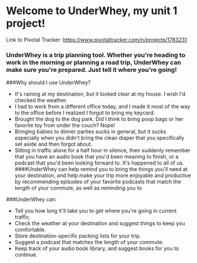 # Welcome to UnderWhey, my unit 1 project!

Link to Pivotal Tracker: https://www.pivotaltracker.com/n/projects/1783231

### UnderWhey is a trip planning tool. Whether you're heading to work in the morning or planning a road trip, UnderWhey can make sure you're prepared. Just tell it where you're going!

###Why should I use UnderWhey?

* It's raining at my destination, but it looked clear at my house. I wish I'd checked the weather.
* I had to work from a different office today, and I made it most of the way to the office before I realized I forgot to bring my keycard.
* Brought the dog to the dog park. Did I think to bring poop bags or her favorite toy from under the couch? Nope!
* Bringing babies to dinner parties sucks in general, but it sucks especially when you didn't bring the clean diaper that you specifically set aside and then forgot about.
* Sitting in traffic alone for a half hour in silence, then suddenly remember that you have an audio book that you'd been meaning to finish, or a podcast that you'd been looking forward to. It's happened to all of us.
####UnderWhey can help remind you to bring the things you'll need at your destination, and help make your trip more enjoyable and productive by recommending episodes of your favorite podcasts that match the length of your commute, as well as reminding you to

###UnderWhey can:
* Tell you how long it'll take you to get where you're going in current traffic.
* Check the weather at your destination and suggest things to keep you comfortable.
* Store destination-specific packing lists for your trip.
* Suggest a podcast that matches the length of your commute.
* Keep track of your audio book library, and suggest books for you to continue.
